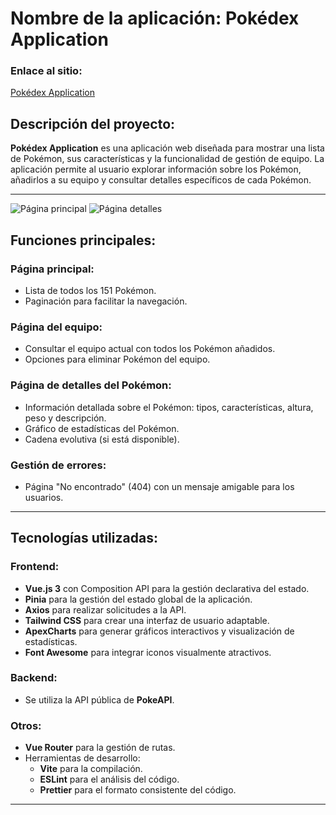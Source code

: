 # Nombre de la aplicación: Pokédex Application

### **Enlace al sitio:**  
[Pokédex Application](https://675e6e9aefc0ae0afce8d034--taupe-snickerdoodle-be80a3.netlify.app/)

## Descripción del proyecto:
**Pokédex Application** es una aplicación web diseñada para mostrar una lista de Pokémon, sus características y la funcionalidad de gestión de equipo. La aplicación permite al usuario explorar información sobre los Pokémon, añadirlos a su equipo y consultar detalles específicos de cada Pokémon.

---

![Página principal](1.jpg)
![Página detalles](2.jpg)

## **Funciones principales:**

### **Página principal:**
- Lista de todos los 151 Pokémon.
- Paginación para facilitar la navegación.

### **Página del equipo:**
- Consultar el equipo actual con todos los Pokémon añadidos.
- Opciones para eliminar Pokémon del equipo.

### **Página de detalles del Pokémon:**
- Información detallada sobre el Pokémon: tipos, características, altura, peso y descripción.
- Gráfico de estadísticas del Pokémon.
- Cadena evolutiva (si está disponible).

### **Gestión de errores:**
- Página "No encontrado" (404) con un mensaje amigable para los usuarios.

---

## **Tecnologías utilizadas:**

### **Frontend:**
- **Vue.js 3** con Composition API para la gestión declarativa del estado.
- **Pinia** para la gestión del estado global de la aplicación.
- **Axios** para realizar solicitudes a la API.
- **Tailwind CSS** para crear una interfaz de usuario adaptable.
- **ApexCharts** para generar gráficos interactivos y visualización de estadísticas.
- **Font Awesome** para integrar iconos visualmente atractivos.

### **Backend:**
- Se utiliza la API pública de **PokeAPI**.

### **Otros:**
- **Vue Router** para la gestión de rutas.
- Herramientas de desarrollo:
  - **Vite** para la compilación.
  - **ESLint** para el análisis del código.
  - **Prettier** para el formato consistente del código.

---

